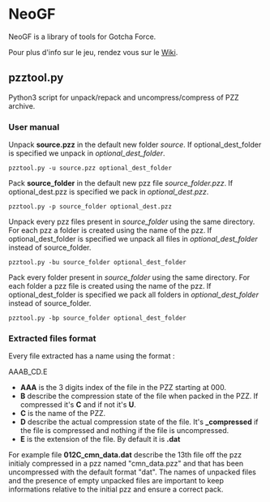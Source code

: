 # NeoGF
NeoGF is a library of tools for Gotcha Force.

Pour plus d'info sur le jeu, rendez vous sur le [Wiki](http://re.wiki.virtualworld.fr/index.php/Gotcha_Force).

## pzztool.py
Python3 script for unpack/repack and uncompress/compress of PZZ archive.

### User manual
Unpack **source.pzz** in the default new folder _source_. If optional_dest_folder is specified we unpack in _optional_dest_folder_.
```
pzztool.py -u source.pzz optional_dest_folder
```
Pack **source_folder** in the default new pzz file _source_folder.pzz_. If optional_dest.pzz is specified we pack in _optional_dest.pzz_.
```
pzztool.py -p source_folder optional_dest.pzz
```
Unpack every pzz files present in _source_folder_ using the same directory. For each pzz a folder is created using the name of the pzz. If optional_dest_folder is specified we unpack all files in _optional_dest_folder_ instead of source_folder.
```
pzztool.py -bu source_folder optional_dest_folder
```
Pack every folder present in _source_folder_ using the same directory. For each folder a pzz file is created using the name of the pzz. If optional_dest_folder is specified we pack all folders in _optional_dest_folder_ instead of source_folder.
```
pzztool.py -bp source_folder optional_dest_folder
```

### Extracted files format
Every file extracted has a name using the format :

AAAB_CD.E
- **AAA** is the 3 digits index of the file in the PZZ starting at 000.
- **B** describe the compression state of the file when packed in the PZZ. If compressed it's **C** and if not it's **U**.
- **C** is the name of the PZZ.
- **D** describe the actual compression state of the file. It's **\_compressed** if the file is compressed and nothing if the file is uncompressed.
- **E** is the extension of the file. By default it is **.dat**

For example file **012C_cmn_data.dat** describe the 13th file off the pzz initialy compressed in a pzz named "cmn_data.pzz" and that has been uncompressed with the default format "dat". The names of unpacked files and the presence of empty unpacked files are important to keep informations relative to the initial pzz and ensure a correct pack.
